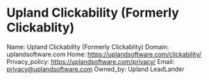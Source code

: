 
# Upland Clickability (Formerly Clickablity)

Name: Upland Clickability (Formerly Clickablity)
Domain: uplandsoftware.com
Home: https://uplandsoftware.com/clickability/
Privacy_policy: https://uplandsoftware.com/privacy/
Email: privacy@uplandsoftware.com
Owned_by: Upland LeadLander

